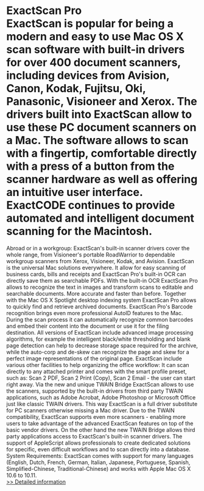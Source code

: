 # ExactScan Pro<br />ExactScan is popular for being a modern and easy to use Mac OS X scan software with built-in drivers for over 400 document scanners, including devices from Avision, Canon, Kodak, Fujitsu, Oki, Panasonic, Visioneer and Xerox. The drivers built into ExactScan allow to use these PC document scanners on a Mac. The software allows to scan with a fingertip, comfortable directly with a press of a button from the scanner hardware as well as offering an intuitive user interface. ExactCODE continues to provide automated and intelligent document scanning for the Macintosh.
Abroad or in a workgroup: ExactScan's built-in scanner drivers cover the whole range, from Visioneer's portable RoadWarrior to dependable workgroup scanners from Xerox, Visioneer, Kodak, and Avision. ExactScan is the universal Mac solutions everywhere. It allow for easy scanning of business cards, bills and receipts and ExactScan Pro's built-in OCR can directly save them as searchable PDFs.
With the built-in OCR ExactScan Pro allows to recognize the text in images and transform scans to editable and searchable documents. More accurate and faster than before. Together with the Mac OS X Spotlight desktop indexing system ExactScan Pro allows to quickly find and retrieve archived documents.
ExactScan Pro's Barcode recognition brings even more professional AutoID features to the Mac. During the scan process it can automatically recognize common barcodes and embed their content into the document or use it for the filing destination.
All versions of ExactScan include advanced image processing algorithms, for example the intelligent black/white thresholding and blank page detection can help to decrease storage space required for the archive, while the auto-corp and de-skew can recognize the page and skew for a perfect image representations of the original page.
ExactScan include various other facilities to help organizing the office workflow: It can scan directly to any attached printer and comes with the smart profile preset, such as: Scan 2 PDF, Scan 2 Print (Copy), Scan 2 Email - the user can start right away.
Via the new and unique TWAIN Bridge ExactScan allows to use the scanners, supported by the built-in drivers from third party TWAIN applications, such as Adobe Acrobat, Adobe Photoshop or Microsoft Office just like classic TWAIN drivers. This way ExactScan is a full driver substitute for PC scanners otherwise missing a Mac driver.
Due to the TWAIN compatibility, ExactScan supports even more scanners - enabling more users to take advantage of the advanced ExactScan features on top of the basic vendor drivers. On the other hand the new TWAIN Bridge allows third party applications access to ExactScan's built-in scanner drivers.
The support of AppleScript allows professionals to create dedicated solutions for specific, even difficult workflows and to scan directly into a database.
System Requirements:
ExactScan comes with support for many languages (English, Dutch, French, German, Italian, Japanese, Portuguese, Spanish, Simplified-Chinese, Traditional-Chinese) and works with Apple Mac OS X 10.6 to 10.11.<br />[>> Detailed information](https://secure.shareit.com/shareit/product.html?productid=300386822&affiliateid=200057808)